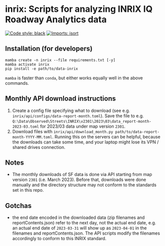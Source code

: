 # inrix: Scripts for analyzing INRIX IQ Roadway Analytics data
[![Code style: black](https://img.shields.io/badge/code%20style-black-000000.svg)](https://github.com/psf/black)
[![Imports: isort](https://img.shields.io/badge/%20imports-isort-%231674b1?style=flat&labelColor=ef8336)](https://pycqa.github.io/isort/)

## Installation (for developers)
```
mamba create -n inrix --file requirements.txt [-y]
mamba activate inrix
pip install -e path/to/data-inrix
```
`mamba` is faster than `conda`, but either works equally well in the above commands.

## Monthly API download instructions
1. Create a config file specifying what to download (see e.g. `inrix/api/configs/data-report-month.toml`). Save the file to e.g. `Q:\Data\Observed\Streets\INRIX\v2301\2023\03\data_report-month-2023-03.toml` for 2023/03 data under map version `2301`.
2. Download files with `inrix/api/download_month.py path/to/data-report-month-YYYY-MM.toml`. Running this on the servers can be helpful, because the downloads can take some time, and your laptop might lose its VPN / shared drives connection.

## Notes
- The monthly downloads of SF data is done via API starting from map version `2301` (i.e. March 2023). Before that, downloads were done manually and the directory structure may not conform to the standards set in this repo.

## Gotchas
- the end date encoded in the downloaded data (zip filenames and reportContents.json) refer to the next day, not the actual end date, e.g. an actual end date of `2023-03-31` will show up as `2023-04-01` in the filenames and reportContents.json. The API scripts modify the filenames accordingly to conform to this INRIX standard.
